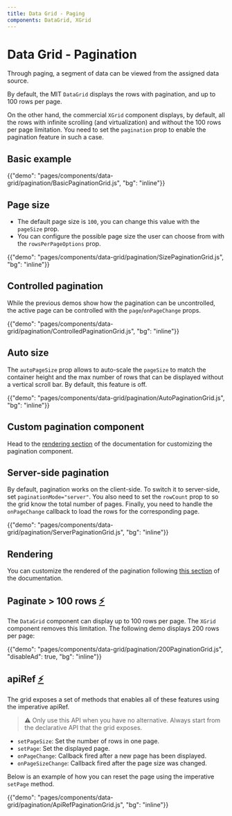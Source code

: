 ```yaml
---
title: Data Grid - Paging
components: DataGrid, XGrid
---
```


# Data Grid - Pagination

<p class="description">Through paging, a segment of data can be viewed from the assigned data source.</p>

By default, the MIT `DataGrid` displays the rows with pagination, and up to 100 rows per page.

On the other hand, the commercial `XGrid` component displays, by default, all the rows with infinite scrolling (and virtualization) and without the 100 rows per page limitation. You need to set the `pagination` prop to enable the pagination feature in such a case.

## Basic example

{{"demo": "pages/components/data-grid/pagination/BasicPaginationGrid.js", "bg": "inline"}}

## Page size

- The default page size is `100`, you can change this value with the `pageSize` prop.
- You can configure the possible page size the user can choose from with the `rowsPerPageOptions` prop.

{{"demo": "pages/components/data-grid/pagination/SizePaginationGrid.js", "bg": "inline"}}

## Controlled pagination

While the previous demos show how the pagination can be uncontrolled, the active page can be controlled with the `page`/`onPageChange` props.

{{"demo": "pages/components/data-grid/pagination/ControlledPaginationGrid.js", "bg": "inline"}}

## Auto size

The `autoPageSize` prop allows to auto-scale the `pageSize` to match the container height and the max number of rows that can be displayed without a vertical scroll bar.
By default, this feature is off.

{{"demo": "pages/components/data-grid/pagination/AutoPaginationGrid.js", "bg": "inline"}}

## Custom pagination component

Head to the [rendering section](/components/data-grid/rendering/#pagination) of the documentation for customizing the pagination component.

## Server-side pagination

By default, pagination works on the client-side.
To switch it to server-side, set `paginationMode="server"`.
You also need to set the `rowCount` prop to so the grid know the total number of pages.
Finally, you need to handle the `onPageChange` callback to load the rows for the corresponding page.

{{"demo": "pages/components/data-grid/pagination/ServerPaginationGrid.js", "bg": "inline"}}

## Rendering

You can customize the rendered of the pagination following [this section](/components/data-grid/rendering/#footer) of the documentation.

## Paginate > 100 rows [<span role="img" title="Enterprise">⚡️</span>](https://material-ui.com/store/items/material-ui-x/)

The `DataGrid` component can display up to 100 rows per page.
The `XGrid` component removes this limitation.
The following demo displays 200 rows per page:

{{"demo": "pages/components/data-grid/pagination/200PaginationGrid.js", "disableAd": true, "bg": "inline"}}

## apiRef [<span role="img" title="Enterprise">⚡️</span>](https://material-ui.com/store/items/material-ui-x/)

The grid exposes a set of methods that enables all of these features using the imperative apiRef.

> ⚠️ Only use this API when you have no alternative. Always start from the declarative API that the grid exposes.

- `setPageSize`: Set the number of rows in one page.
- `setPage`: Set the displayed page.
- `onPageChange`: Callback fired after a new page has been displayed.
- `onPageSizeChange`: Callback fired after the page size was changed.

Below is an example of how you can reset the page using the imperative `setPage` method.

{{"demo": "pages/components/data-grid/pagination/ApiRefPaginationGrid.js", "bg": "inline"}}
